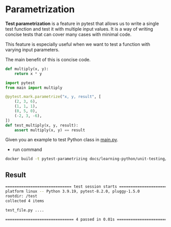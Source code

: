 # Parametrization

**Test parametrization** is a feature in pytest that allows us to write a single test function and test it with multiple input values.
It is a way of writing concise tests that can cover many cases with minimal code.

This feature is especially useful when we want to test a function with varying input parameters.

The main benefit of this is concise code.

```python title="main.py"
def multiply(x, y):
    return x * y
```

```python title="test_file.py"
import pytest
from main import multiply

@pytest.mark.parametrize("x, y, result", [
    (2, 3, 6),
    (1, 1, 1),
    (0, 5, 0),
    (-2, 3, -6),
])
def test_multiply(x, y, result):
    assert multiply(x, y) == result
```

Given you an example to test Python class in [main.py](main.py).

- run command

```bash
docker build -t pytest-parametrizing docs/learning-python/unit-testing/parametrizing/ && docker run pytest-parametrizing
```

## Result

```bash
============================= test session starts ==============================
platform linux -- Python 3.9.19, pytest-8.2.0, pluggy-1.5.0
rootdir: /test
collected 4 items

test_file.py ....                                                        [100%]

============================== 4 passed in 0.01s ===============================
```
